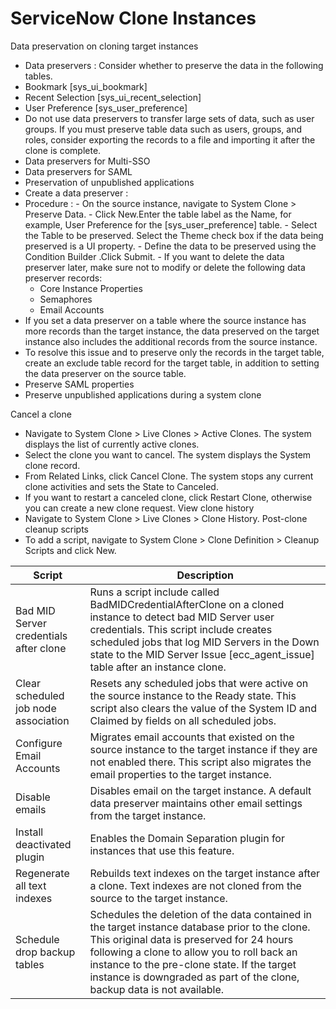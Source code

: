 # ServiceNow Clone Instances


Data preservation on cloning target instances
  - Data preservers : Consider whether to preserve the data in the following tables.
   - Bookmark [sys_ui_bookmark]
   - Recent Selection [sys_ui_recent_selection]
   - User Preference [sys_user_preference]
  - Do not use data preservers to transfer large sets of data, such as user groups. If you must preserve table data such as users, groups, and roles, consider exporting the records to a file and importing it after the clone is complete.
  - Data preservers for Multi-SSO
  - Data preservers for SAML
  - Preservation of unpublished applications
  - Create a data preserver :
   - Procedure : 
    - On the source instance, navigate to System Clone > Preserve Data.
    - Click New.Enter the table label as the Name, for example, User Preference for the [sys_user_preference] table.
    - Select the Table to be preserved. Select the Theme check box if the data being preserved is a UI property.
    - Define the data to be preserved using the Condition Builder .Click Submit.
    - If you want to delete the data preserver later, make sure not to modify or delete the following data preserver records:
     - Core Instance Properties
     - Semaphores
     - Email Accounts
   - If you set a data preserver on a table where the source instance has more records than the target instance, the data preserved on the target instance also includes the additional records from the source instance. 
   - To resolve this issue and to preserve only the records in the target table, create an exclude table record for the target table, in addition to setting the data preserver on the source table.
  - Preserve SAML properties
  - Preserve unpublished applications during a system clone

Cancel a clone
  - Navigate to System Clone > Live Clones > Active Clones. The system displays the list of currently active clones.
  - Select the clone you want to cancel. The system displays the System clone record.
  - From Related Links, click Cancel Clone. The system stops any current clone activities and sets the State to Canceled.
  - If you want to restart a canceled clone, click Restart Clone, otherwise you can create a new clone request.
View clone history
  - Navigate to System Clone > Live Clones > Clone History.
Post-clone cleanup scripts
  - To add a script, navigate to System Clone > Clone Definition > Cleanup Scripts and click New.

|Script	| Description |
| --- | --- |
|Bad MID Server credentials after clone	|Runs a script include called BadMIDCredentialAfterClone on a cloned instance to detect bad MID Server user credentials. This script include creates scheduled jobs that log MID Servers in the Down state to the MID Server Issue [ecc_agent_issue] table after an instance clone.
|Clear scheduled job node association	|Resets any scheduled jobs that were active on the source instance to the Ready state. This script also clears the value of the System ID and Claimed by fields on all scheduled jobs.
|Configure Email Accounts	|Migrates email accounts that existed on the source instance to the target instance if they are not enabled there. This script also migrates the email properties to the target instance.
|Disable emails	|Disables email on the target instance. A default data preserver maintains other email settings from the target instance.
|Install deactivated plugin|	Enables the Domain Separation plugin for instances that use this feature.
|Regenerate all text indexes|	Rebuilds text indexes on the target instance after a clone. Text indexes are not cloned from the source to the target instance.
|Schedule drop backup tables|	Schedules the deletion of the data contained in the target instance database prior to the clone. This original data is preserved for 24 hours following a clone to allow you to roll back an instance to the pre-clone state. If the target instance is downgraded as part of the clone, backup data is not available.
